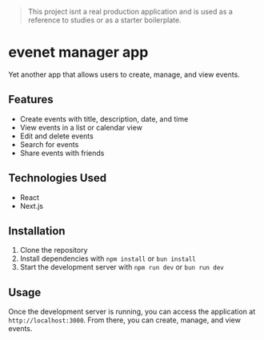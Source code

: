 > This project isnt a real production application and is used as a reference to studies or as a starter boilerplate.

# evenet manager app

Yet another app that allows users to create, manage, and view events.

## Features

 - Create events with title, description, date, and time
 - View events in a list or calendar view
 - Edit and delete events
 - Search for events
 - Share events with friends

## Technologies Used

 - React
 - Next.js

## Installation

1. Clone the repository
2. Install dependencies with `npm install` or `bun install`
3. Start the development server with `npm run dev` or `bun run dev`

## Usage

Once the development server is running, you can access the application at `http://localhost:3000`. From there, you can create, manage, and view events.
